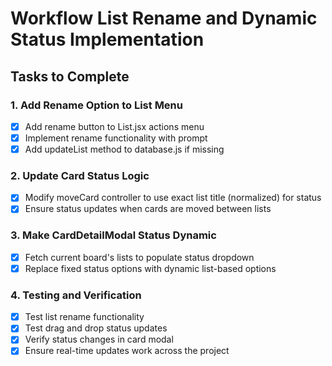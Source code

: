 # Workflow List Rename and Dynamic Status Implementation

## Tasks to Complete

### 1. Add Rename Option to List Menu
- [x] Add rename button to List.jsx actions menu
- [x] Implement rename functionality with prompt
- [x] Add updateList method to database.js if missing

### 2. Update Card Status Logic
- [x] Modify moveCard controller to use exact list title (normalized) for status
- [x] Ensure status updates when cards are moved between lists

### 3. Make CardDetailModal Status Dynamic
- [x] Fetch current board's lists to populate status dropdown
- [x] Replace fixed status options with dynamic list-based options

### 4. Testing and Verification
- [x] Test list rename functionality
- [x] Test drag and drop status updates
- [x] Verify status changes in card modal
- [x] Ensure real-time updates work across the project
